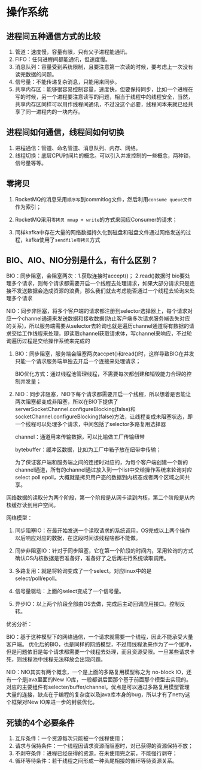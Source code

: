 # 操作系统

## 进程间五种通信方式的比较

1. 管道：速度慢，容量有限，只有父子进程能通讯。
2. FIFO：任何进程间都能通讯，但速度慢。
3. 消息队列：容量受到系统限制，且要注意第一次读的时候，要考虑上一次没有读完数据的问题。
4. 信号量：不能传递复杂消息，只能用来同步。
5. 共享内存区：能够很容易控制容量，速度快，但要保持同步，比如一个进程在写的时候，另一个进程要注意读写的问题，相当于线程中的线程安全，当然，共享内存区同样可以用作线程间通讯，不过没这个必要，线程间本来就已经共享了同一进程内的一块内存。

## 进程间如何通信，线程间如何切换

1. 进程通信：管道、命名管道、消息队列、内存、网络。 
2. 线程切换：底层CPU时间片的概念。可以引入并发控制的一些概念，两种锁，信号量等等。

## 零拷贝

1. RocketMQ的消息采用`顺序写`到commitlog文件，然后利用`consume queue文件`作为索引；

2. RocketMQ采用`零拷贝 mmap + write`的方式来回应Consumer的请求； 
3. 同样kafka中存在大量的网络数据持久化到磁盘和磁盘文件通过网络发送的过程，kafka使用了`sendfile零拷贝`方式

## BIO、AIO、NIO分别是什么，有什么区别？

BIO：同步阻塞，会阻塞两次：1.获取连接时accept()； 2.read()数据时 bio要处理多个请求，则每个请求都需要开启一个线程去处理请求，如果大部分请求只是连接不发送数据会造成资源的浪费，那么我们就去考虑能否通过一个线程去轮询来处理多个请求 

NIO：同步非阻塞，将多个客户端的请求都注册到selector选择器上，每个请求对应一个channel通道来发送数据和接收数据(防止客户端多次请求服务端丢失对应的关系)，所以服务端需要从selector去轮询也就是遍历channel通道将有数据的请求交给工作线程来处理，即读取channel获取请求体，写channel来响应，不过轮询遍历过程是交给操作系统来完成的

1. BIO：同步阻塞，服务端会阻塞两次accpet()和read()时，这样导致BIO在并发只能一个请求服务端单独去开启一个连接来处理请求；

   BIO优化方式：通过线程池管理线程，不需要每次都创建和销毁能力合理的控制并发量；

2. NIO：同步非阻塞，NIO下每个请求都需要开启一个线程，所以想着是否能让两次阻塞都变成非阻塞，所以在BIO下提供了serverSocketChannel.configureBlocking(false)和socketChannel.configureBlocking(false)方法，让线程变成未阻塞状态，即一个线程可以处理多个请求，中间包括了selector多路复用选择器

   channel：通道用来传输数据，可以比喻做工厂传输纽带 

   bytebuffer：缓冲区数据，比如为工厂中箱子放在纽带中传输；

   为了保证客户端和服务端之间的连接时对应的，为每个客户端创建一个新的channel通道，所有的channel通过放入到一个list中交给操作系统来轮询对应select poll epoll，大概就是拷贝用户态的数据到内核态或者两个区域之间共享。

   

 网络数据的读取分为两个阶段，第一个阶段是从网卡读到内核，第二个阶段是从内核缓存读到用户空间。

 网络模型： 

1. 同步阻塞IO：在最开始发送一个读取请求的系统调用，OS完成以上两个操作以后响应对应的数据，在这段时间该线程啥都不能做。

2. 同步非阻塞IO：针对于同步阻塞，它在第一个阶段的时间内，采用轮询的方式确认OS内核数据是否准备好，准备好了之后再进行系统读取调用。 

3. 多路复用：就是将轮询变成了一个select。对应linux中的是select/poll/epoll。 

4. 信号量驱动：上面的select变成了一个信号量。 

5. 异步IO：以上两个阶段全部由OS去做，完成后主动回调应用接口。控制反转。 

优劣分析： 

BIO：基于这种模型下的网络通信，一个请求就需要一个线程，因此不能承受大量客户端。 优化后的BIO，也是同样的网络模型，不过用线程池来作为了一个缓冲，但是问题依旧是每个请求都需要一个线程去处理，而且资源受限。一旦某些请求卡死，则线程池中线程无法释放会出现问题。 

NIO：NIO其实有两个概念，一个是上面的多路复用模型称之为 no-block IO，还有一个是java里面的New IO库，一般都讲后面那个基于前面那个模型去实现的。对应的主要组件有selecter/buffer/channel。优点是可以通过多路复用模型管理大量的连接，缺点在于编程的复杂度以及java库本身的bug，所以才有了netty这个框架对New IO库进一步的封装优化。

## 死锁的4个必要条件

1. 互斥条件：一个资源每次只能被一个线程使用；
2. 请求与保持条件：一个线程因请求资源而阻塞时，对已获得的资源保持不放；
3. 不剥夺条件：进程已经获得的资源，在未使用完之前，不能强行剥夺；
4. 循环等待条件：若干线程之间形成一种头尾相接的循环等待资源关系。 